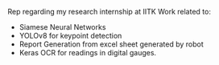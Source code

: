 Rep regarding my research internship at IITK
Work related to:
  - Siamese Neural Networks
  - YOLOv8 for keypoint detection
  - Report Generation from excel sheet generated by robot
  - Keras OCR for readings in digital gauges.
    
